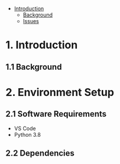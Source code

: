 - [Introduction](#introduction)
  - [Background](#background)
  - [Issues](#issues)

# 1. Introduction
## 1.1 Background

# 2. Environment Setup
## 2.1 Software Requirements
- VS Code
- Python 3.8
## 2.2 Dependencies